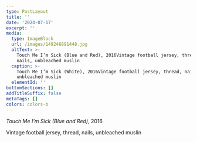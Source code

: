```yaml
---
type: PostLayout
title: ''
date: '2024-07-17'
excerpt: ''
media:
  type: ImageBlock
  url: /images/149246891448.jpg
  altText: >-
    Touch Me I’m Sick (Blue and Red), 2016Vintage football jersey, thread,
    nails, unbleached muslin
  caption: >-
    Touch Me I’m Sick (White), 2016Vintage football jersey, thread, nails,
    unbleached muslin
  elementId: ''
bottomSections: []
addTitleSuffix: false
metaTags: []
colors: colors-b
---
```

*Touch Me I’m Sick (Blue and Red)*, 2016

Vintage football jersey, thread, nails, unbleached muslin
